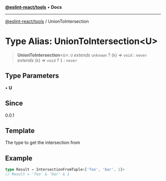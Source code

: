 [**@eslint-react/tools**](../README.md) • **Docs**

***

[@eslint-react/tools](../README.md) / UnionToIntersection

# Type Alias: UnionToIntersection\<U\>

> **UnionToIntersection**\<`U`\>: `U` *extends* `unknown` ? (`k`) => `void` : `never` *extends* (`k`) => `void` ? `I` : `never`

## Type Parameters

• **U**

## Since

0.0.1

## Template

The type to get the intersection from

## Example

```ts
type Result = IntersectionFromTuple<['foo', 'bar', 1]>
// Result = 'foo' & 'bar' & 1
```
